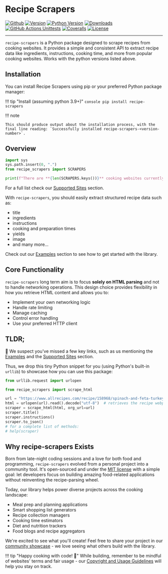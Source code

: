 # Recipe Scrapers

[![Github](https://img.shields.io/github/stars/hhursev/recipe-scrapers?style=social)](https://github.com/hhursev/recipe-scrapers/)
[![Version](https://img.shields.io/pypi/v/recipe-scrapers.svg)](https://pypi.org/project/recipe-scrapers/)
[![Python Version](https://img.shields.io/pypi/pyversions/recipe-scrapers)](https://pypi.org/project/recipe-scrapers/)
[![Downloads](https://pepy.tech/badge/recipe-scrapers)](https://pepy.tech/project/recipe-scrapers)
[![GitHub Actions Unittests](https://github.com/hhursev/recipe-scrapers/workflows/unittests/badge.svg?branch=main)](https://github.com/hhursev/recipe-scrapers/actions/)
[![Coveralls](https://coveralls.io/repos/hhursev/recipe-scraper/badge.svg?branch=main&service=github)](https://coveralls.io/github/hhursev/recipe-scraper?branch=main)
[![License](https://img.shields.io/github/license/hhursev/recipe-scrapers)](https://github.com/hhursev/recipe-scrapers/blob/main/LICENSE)

---

`recipe-scrapers` is a Python package designed to scrape recipes from cooking websites. It provides a simple and consistent API to extract recipe data like ingredients, instructions, cooking time, and more from popular cooking websites. Works with the python versions listed above.


## Installation

You can install Recipe Scrapers using pip or your preferred Python package manager:

!!! tip "Install (assuming python 3.9+)"
    ``` console
    pip install recipe-scrapers
    ```

!!! note

    This should produce output about the installation process, with the final line reading: `Successfully installed recipe-scrapers-<version-number>`.


## Overview

```python exec="on"
import sys
sys.path.insert(0, ".")
from recipe_scrapers import SCRAPERS

print(f"There are **{len(SCRAPERS.keys())}** cooking websites currently supported.")
```

For a full list check our [Supported Sites](./getting-started/supported-sites.md) section.

With `recipe-scrapers`, you should easily extract structured recipe data such as:

- title
- ingredients
- instructions
- cooking and preparation times
- yields
- image
- and many more...

Check out our [Examples](./getting-started/examples.md) section to see how to get started with the library.

## Core Functionality

`recipe-scrapers` long term aim is to focus **solely on HTML parsing** and not to handle networking operations. This design choice provides flexibility in how you retrieve HTML content and allows you to:

- Implement your own networking logic
- Handle rate limiting
- Manage caching
- Control error handling
- Use your preferred HTTP client


## TLDR;

👋 We suspect you've missed a few key links, such as us mentioning the [Examples](./getting-started/examples.md) and the [Supported Sites](./getting-started/supported-sites.md) section.

Thus, we drop this tiny Python snippet for you (using Python's built-in `urllib`) to showcase how you can use this package:

```python
from urllib.request import urlopen

from recipe_scrapers import scrape_html

url = "https://www.allrecipes.com/recipe/158968/spinach-and-feta-turkey-burgers/"
html = urlopen(url).read().decode("utf-8")  # retrieves the recipe webpage HTML
scraper = scrape_html(html, org_url=url)
scraper.title()
scraper.instructions()
scraper.to_json()
# for a complete list of methods:
# help(scraper)
```

## Why recipe-scrapers Exists

Born from late-night coding sessions and a love for both food and programming, `recipe-scrapers`
evolved from a personal project into a community tool. It's open-sourced and under the [MIT license](https://github.com/hhursev/recipe-scrapers/blob/main/LICENSE)
with a simple goal: let developers focus on building amazing food-related applications without reinventing the recipe-parsing wheel.

Today, our library helps power diverse projects across the cooking landscape:

- Meal prep and planning applications
- Smart shopping list generators
- Recipe collection managers
- Cooking time estimators
- Diet and nutrition trackers
- Food blogs and recipe aggregators

We're excited to see what you'll create! Feel free to share your project in our [community showcase](https://github.com/hhursev/recipe-scrapers/issues/9) - we love seeing what others build with the library.

!!! tip "Happy cooking with code! 👋"
    While building, remember to be mindful of websites' terms and fair usage - our [Copyright and Usage Guidelines](copyright-and-usage.md) will help you stay on track.
